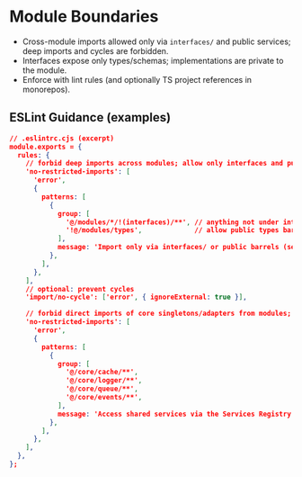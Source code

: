 # Module Boundaries

- Cross-module imports allowed only via `interfaces/` and public services; deep imports and cycles are forbidden.
- Interfaces expose only types/schemas; implementations are private to the module.
- Enforce with lint rules (and optionally TS project references in monorepos).

## ESLint Guidance (examples)

```json
// .eslintrc.cjs (excerpt)
module.exports = {
  rules: {
    // forbid deep imports across modules; allow only interfaces and public barrels
    'no-restricted-imports': [
      'error',
      {
        patterns: [
          {
            group: [
              '@/modules/*/!(interfaces)/**', // anything not under interfaces
              '!@/modules/types',             // allow public types barrel
            ],
            message: 'Import only via interfaces/ or public barrels (services/types).',
          },
        ],
      },
    ],
    // optional: prevent cycles
    'import/no-cycle': ['error', { ignoreExternal: true }],

    // forbid direct imports of core singletons/adapters from modules; require Services
    'no-restricted-imports': [
      'error',
      {
        patterns: [
          {
            group: [
              '@/core/cache/**',
              '@/core/logger/**',
              '@/core/queue/**',
              '@/core/events/**',
            ],
            message: 'Access shared services via the Services Registry (services.cache, services.logger, etc.), not by direct import.',
          },
        ],
      },
    ],
  },
};
```
